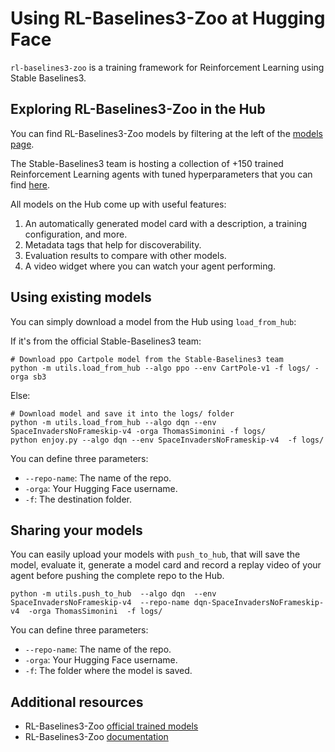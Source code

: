 # Using RL-Baselines3-Zoo at Hugging Face

`rl-baselines3-zoo` is a training framework for Reinforcement Learning using Stable Baselines3.

## Exploring RL-Baselines3-Zoo in the Hub

You can find RL-Baselines3-Zoo models by filtering at the left of the [models page](https://huggingface.co/models?library=stable-baselines3).

The Stable-Baselines3 team is hosting a collection of +150 trained Reinforcement Learning agents with tuned hyperparameters that you can find [here](https://huggingface.co/sb3).

All models on the Hub come up with useful features:
1. An automatically generated model card with a description, a training configuration, and more.
2. Metadata tags that help for discoverability.
3. Evaluation results to compare with other models.
4. A video widget where you can watch your agent performing.

## Using existing models
You can simply download a model from the Hub using `load_from_hub`:

If it's from the official Stable-Baselines3 team:

```
# Download ppo Cartpole model from the Stable-Baselines3 team
python -m utils.load_from_hub --algo ppo --env CartPole-v1 -f logs/ -orga sb3
```

Else:

```
# Download model and save it into the logs/ folder
python -m utils.load_from_hub --algo dqn --env SpaceInvadersNoFrameskip-v4 -orga ThomasSimonini -f logs/
python enjoy.py --algo dqn --env SpaceInvadersNoFrameskip-v4  -f logs/
```

You can define three parameters:
- `--repo-name`: The name of the repo.
- `-orga`: Your Hugging Face username.
- `-f`: The destination folder.

## Sharing your models
You can easily upload your models with `push_to_hub`, that will save the model, evaluate it, generate a model card and record a replay video of your agent before pushing the complete repo to the Hub.

```
python -m utils.push_to_hub  --algo dqn  --env SpaceInvadersNoFrameskip-v4  --repo-name dqn-SpaceInvadersNoFrameskip-v4  -orga ThomasSimonini  -f logs/
```

You can define three parameters:
- `--repo-name`: The name of the repo.
- `-orga`: Your Hugging Face username.
- `-f`: The folder where the model is saved.


## Additional resources

* RL-Baselines3-Zoo [official trained models](https://huggingface.co/sb3)
* RL-Baselines3-Zoo [documentation](https://github.com/DLR-RM/rl-baselines3-zoo)

